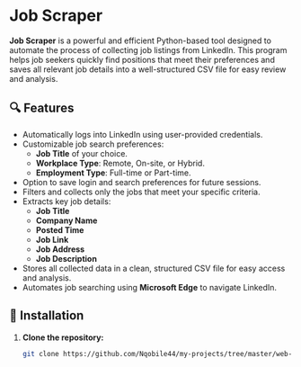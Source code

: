 # Job Scraper

**Job Scraper** is a powerful and efficient Python-based tool designed to automate the process of collecting job listings from LinkedIn. This program helps job seekers quickly find positions that meet their preferences and saves all relevant job details into a well-structured CSV file for easy review and analysis.

## 🔍 Features

- Automatically logs into LinkedIn using user-provided credentials.
- Customizable job search preferences:
  - **Job Title** of your choice.
  - **Workplace Type**: Remote, On-site, or Hybrid.
  - **Employment Type**: Full-time or Part-time.
- Option to save login and search preferences for future sessions.
- Filters and collects only the jobs that meet your specific criteria.
- Extracts key job details:
  - **Job Title**
  - **Company Name**
  - **Posted Time**
  - **Job Link**
  - **Job Address**
  - **Job Description**
- Stores all collected data in a clean, structured CSV file for easy access and analysis.
- Automates job searching using **Microsoft Edge** to navigate LinkedIn.

## 💾 Installation

1. **Clone the repository:**
   ```bash
   git clone https://github.com/Nqobile44/my-projects/tree/master/web-scraping-projects/Job%20Scraper
